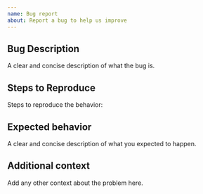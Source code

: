 ```yaml
---
name: Bug report
about: Report a bug to help us improve
---
```


## Bug Description

A clear and concise description of what the bug is.

## Steps to Reproduce

Steps to reproduce the behavior:

## Expected behavior

A clear and concise description of what you expected to happen.

## Additional context

Add any other context about the problem here.